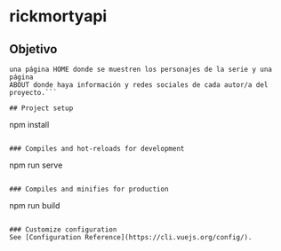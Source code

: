 # rickmortyapi

## Objetivo
```El proyecto debe llamarse "RickMortyAPI". Debe tener mínimo (inicialmente)
una página HOME donde se muestren los personajes de la serie y una página
ABOUT donde haya información y redes sociales de cada autor/a del
proyecto.```

## Project setup
```
npm install
```

### Compiles and hot-reloads for development
```
npm run serve
```

### Compiles and minifies for production
```
npm run build
```

### Customize configuration
See [Configuration Reference](https://cli.vuejs.org/config/).
